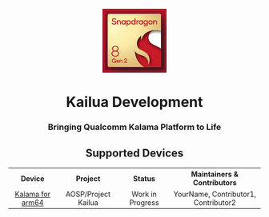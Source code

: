 <p align="center">
  <img src="logo.jpg" width="128px">
</p>

<h1 align="center">Kailua Development</h1>
<h3 align="center">Bringing Qualcomm Kalama Platform to Life</h3>

<h2 align="center">Supported Devices</h2>

<div align="center">
<table>
  <tr align="center">
    <th>Device</th>
    <th>Project</th>
    <th>Status</th>
    <th>Maintainers & Contributors</th>
  </tr>
  <tr align="center">
    <td><a href="https://github.com/Kailua-Development/android_device_qcom_kalama">Kalama for arm64</a></td>
    <td>AOSP/Project Kailua</td>
    <td>Work in Progress</td>
    <td>YourName, Contributor1, Contributor2</td>
  </tr>
</table>
</div>
